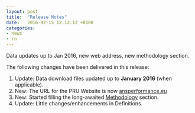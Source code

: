 ```yaml
---
layout: post
title:  "Release Notes"
date:   2016-02-15 12:12:12 +0100
categories:
- news
- rn
---
```


Data updates up to Jan 2016, new web address, new methodology section.

The following changes have been delivered in this release:

1. Update: Data download files updated up to **January 2016** (when applicable).
1. New: The URL for the PRU Website is now [ansperformance.eu](//ansperformance.eu)
1. New: Started filling the long-awaited [Methodology](/references/methodology/) section. 
1. Update: Little changes/enhancements in Definitions.
